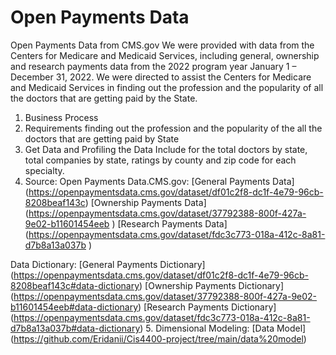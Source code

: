 # Open Payments Data 
Open Payments Data from CMS.gov
We were provided with data from the Centers for Medicare and Medicaid Services, including general, ownership and research payments data from the 2022 program year January 1 – December 31, 2022.  We were directed to assist the Centers for Medicare and Medicaid Services in finding out the profession and the popularity of all the doctors that are getting paid by the State. 
1. Business Process
2. Requirements finding out the profession and the popularity of the all the doctors that are getting paid by State
3. Get Data and Profiling the Data Include for the total doctors by state, total companies by state, ratings by county and zip code for each specialty.
4. Source: Open Payments Data.CMS.gov: 
[General Payments Data] (https://openpaymentsdata.cms.gov/dataset/df01c2f8-dc1f-4e79-96cb-8208beaf143c)
[Ownership Payments Data] (https://openpaymentsdata.cms.gov/dataset/37792388-800f-427a-9e02-b11601454eeb )
[Research Payments Data] (https://openpaymentsdata.cms.gov/dataset/fdc3c773-018a-412c-8a81-d7b8a13a037b )

Data Dictionary: 
[General Payments Dictionary] (https://openpaymentsdata.cms.gov/dataset/df01c2f8-dc1f-4e79-96cb-8208beaf143c#data-dictionary)
[Ownership Payments Dictionary] (https://openpaymentsdata.cms.gov/dataset/37792388-800f-427a-9e02-b11601454eeb#data-dictionary)
[Research Payments Dictionary] (https://openpaymentsdata.cms.gov/dataset/fdc3c773-018a-412c-8a81-d7b8a13a037b#data-dictionary)
5. Dimensional Modeling: [Data Model] (https://github.com/Eridanii/Cis4400-project/tree/main/data%20model)
